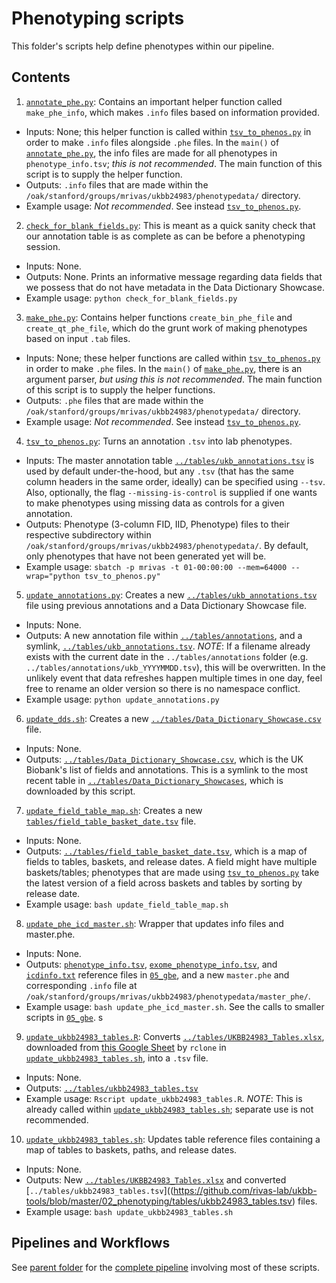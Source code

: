 # Phenotyping scripts

This folder's scripts help define phenotypes within our pipeline.

## Contents

1. [`annotate_phe.py`](https://github.com/rivas-lab/ukbb-tools/blob/master/02_phenotyping/scripts/annotate_phe.py): Contains an important helper function called `make_phe_info`, which makes `.info` files based on information provided.
- Inputs: None; this helper function is called within [`tsv_to_phenos.py`](https://github.com/rivas-lab/ukbb-tools/blob/master/02_phenotyping/scripts/tsv_to_phenos.py) in order to make `.info` files alongside `.phe` files. In the `main()` of [`annotate_phe.py`](https://github.com/rivas-lab/ukbb-tools/blob/master/02_phenotyping/scripts/annotate_phe.py), the info files are made for all phenotypes in `phenotype_info.tsv`; *this is not recommended*. The main function of this script is to supply the helper function.
- Outputs: `.info` files that are made within the `/oak/stanford/groups/mrivas/ukbb24983/phenotypedata/` directory.
- Example usage: *Not recommended*. See instead [`tsv_to_phenos.py`](https://github.com/rivas-lab/ukbb-tools/blob/master/02_phenotyping/scripts/tsv_to_phenos.py).
2. [`check_for_blank_fields.py`](https://github.com/rivas-lab/ukbb-tools/blob/master/02_phenotyping/scripts/check_for_blank_fields.py): This is meant as a quick sanity check that our annotation table is as complete as can be before a phenotyping session.
- Inputs: None.
- Outputs: None. Prints an informative message regarding data fields that we possess that do not have metadata in the Data Dictionary Showcase.
- Example usage: `python check_for_blank_fields.py`
3. [`make_phe.py`](https://github.com/rivas-lab/ukbb-tools/blob/master/02_phenotyping/scripts/make_phe.py): Contains helper functions `create_bin_phe_file` and `create_qt_phe_file`, which do the grunt work of making phenotypes based on input `.tab` files.
- Inputs: None; these helper functions are called within [`tsv_to_phenos.py`](https://github.com/rivas-lab/ukbb-tools/blob/master/02_phenotyping/scripts/tsv_to_phenos.py) in order to make `.phe` files. In the `main()` of [`make_phe.py`](https://github.com/rivas-lab/ukbb-tools/blob/master/02_phenotyping/scripts/make_phe.py), there is an argument parser, *but using this is not recommended*. The main function of this script is to supply the helper functions.
- Outputs: `.phe` files that are made within the `/oak/stanford/groups/mrivas/ukbb24983/phenotypedata/` directory.
- Example usage: *Not recommended*. See instead [`tsv_to_phenos.py`](https://github.com/rivas-lab/ukbb-tools/blob/master/02_phenotyping/scripts/tsv_to_phenos.py).
4. [`tsv_to_phenos.py`](https://github.com/rivas-lab/ukbb-tools/blob/master/02_phenotyping/scripts/tsv_to_phenos.py): Turns an annotation `.tsv` into lab phenotypes. 
- Inputs: The master annotation table [`../tables/ukb_annotations.tsv`](https://github.com/rivas-lab/ukbb-tools/blob/master/02_phenotyping/tables/ukb_annotations.tsv) is used by default under-the-hood, but any `.tsv` (that has the same column headers in the same order, ideally) can be specified using `--tsv`. Also, optionally, the flag `--missing-is-control` is supplied if one wants to make phenotypes using missing data as controls for a given annotation.
- Outputs: Phenotype (3-column FID, IID, Phenotype) files to their respective subdirectory within `/oak/stanford/groups/mrivas/ukbb24983/phenotypedata/`. By default, only phenotypes that have not been generated yet will be.
- Example usage: `sbatch -p mrivas -t 01-00:00:00 --mem=64000 --wrap="python tsv_to_phenos.py"`
5. [`update_annotations.py`](https://github.com/rivas-lab/ukbb-tools/blob/master/02_phenotyping/scripts/update_annotations.py): Creates a new [`../tables/ukb_annotations.tsv`](https://github.com/rivas-lab/ukbb-tools/blob/master/02_phenotyping/tables/ukb_annotations.tsv) file using previous annotations and a Data Dictionary Showcase file.
- Inputs: None.
- Outputs: A new annotation file within [`../tables/annotations`](https://github.com/rivas-lab/ukbb-tools/blob/master/02_phenotyping/tables/annotations), and a symlink, [`../tables/ukb_annotations.tsv`](https://github.com/rivas-lab/ukbb-tools/blob/master/02_phenotyping/tables/ukb_annotations.tsv). *NOTE*: If a filename already exists with the current date in the `../tables/annotations` folder (e.g. `../tables/annotations/ukb_YYYYMMDD.tsv`), this will be overwritten. In the unlikely event that data refreshes happen multiple times in one day, feel free to rename an older version so there is no namespace conflict.
- Example usage: `python update_annotations.py`
6. [`update_dds.sh`](https://github.com/rivas-lab/ukbb-tools/blob/master/02_phenotyping/scripts/update_dds.sh): Creates a new [`../tables/Data_Dictionary_Showcase.csv`](https://github.com/rivas-lab/ukbb-tools/blob/master/02_phenotyping/tables/Data_Dictionary_Showcase.csv) file.
- Inputs: None.
- Outputs: [`../tables/Data_Dictionary_Showcase.csv`](https://github.com/rivas-lab/ukbb-tools/blob/master/02_phenotyping/tables/Data_Dictionary_Showcase.csv), which is the UK Biobank's list of fields and annotations. This is a symlink to the most recent table in [`../tables/Data_Dictionary_Showcases`](https://github.com/rivas-lab/ukbb-tools/blob/master/02_phenotyping/tables/Data_Dictionary_Showcases), which is downloaded by this script.
7. [`update_field_table_map.sh`](https://github.com/rivas-lab/ukbb-tools/blob/master/02_phenotyping/scripts/update_field_table_map.sh): Creates a new [`tables/field_table_basket_date.tsv`](https://github.com/rivas-lab/ukbb-tools/blob/master/02_phenotyping/tables/field_table_basket_date.tsv) file.
- Inputs: None.
- Outputs: [`../tables/field_table_basket_date.tsv`](https://github.com/rivas-lab/ukbb-tools/blob/master/02_phenotyping/tables/field_table_basket_date.tsv), which is a map of fields to tables, baskets, and release dates. A field might have multiple baskets/tables; phenotypes that are made using [`tsv_to_phenos.py`](https://github.com/rivas-lab/ukbb-tools/blob/master/02_phenotyping/scripts/tsv_to_phenos.py) take the latest version of a field across baskets and tables by sorting by release date.
- Example usage: `bash update_field_table_map.sh`
8. [`update_phe_icd_master.sh`](https://github.com/rivas-lab/ukbb-tools/blob/master/02_phenotyping/scripts/update_phe_icd_master.sh): Wrapper that updates info files and master.phe.
- Inputs: None. 
- Outputs: [`phenotype_info.tsv`](https://github.com/rivas-lab/ukbb-tools/blob/master/05_gbe/phenotype_info.tsv), [`exome_phenotype_info.tsv`](https://github.com/rivas-lab/ukbb-tools/blob/master/05_gbe/exome_phenotype_info.tsv), and [`icdinfo.txt`](https://github.com/rivas-lab/ukbb-tools/blob/master/05_gbe/icdinfo.txt) reference files in [`05_gbe`](https://github.com/rivas-lab/ukbb-tools/tree/master/05_gbe), and a new `master.phe` and corresponding `.info` file at `/oak/stanford/groups/mrivas/ukbb24983/phenotypedata/master_phe/`.
- Example usage: `bash update_phe_icd_master.sh`. See the calls to smaller scripts in [`05_gbe`](https://github.com/rivas-lab/ukbb-tools/blob/master/05_gbe/).
s
9. [`update_ukbb24983_tables.R`](https://github.com/rivas-lab/ukbb-tools/blob/master/02_phenotyping/scripts/update_ukbb24983_tables.R): Converts [`../tables/UKBB24983_Tables.xlsx`](https://github.com/rivas-lab/ukbb-tools/blob/master/02_phenotyping/tables/UKBB24983_Tables.xlsx), downloaded from [this Google Sheet](http://bit.ly/UKB24983_tables) by `rclone` in [`update_ukbb24983_tables.sh`](https://github.com/rivas-lab/ukbb-tools/blob/master/02_phenotyping/scripts/update_ukbb24983_tables.sh), into a `.tsv` file.
- Inputs: None.
- Outputs: [`../tables/ukbb24983_tables.tsv`](https://github.com/rivas-lab/ukbb-tools/blob/master/02_phenotyping/tables/ukbb24983_tables.tsv)
- Example usage: `Rscript update_ukbb24983_tables.R`. *NOTE*: This is already called within [`update_ukbb24983_tables.sh`](https://github.com/rivas-lab/ukbb-tools/blob/master/02_phenotyping/scripts/update_ukbb24983_tables.sh); separate use is not recommended.
10. [`update_ukbb24983_tables.sh`](https://github.com/rivas-lab/ukbb-tools/blob/master/02_phenotyping/scripts/update_ukbb24983_tables.sh): Updates table reference files containing a map of tables to baskets, paths, and release dates.
- Inputs: None.
- Outputs: New [`../tables/UKBB24983_Tables.xlsx`](https://github.com/rivas-lab/ukbb-tools/blob/master/02_phenotyping/tables/UKBB24983_Tables.xlsx) and converted [`../tables/ukbb24983_tables.tsv`]((https://github.com/rivas-lab/ukbb-tools/blob/master/02_phenotyping/tables/ukbb24983_tables.tsv) files.
- Example usage: `bash update_ukbb24983_tables.sh`

## Pipelines and Workflows

See [parent folder](https://github.com/rivas-lab/ukbb-tools/blob/master/02_phenotyping) for the [complete pipeline](https://github.com/rivas-lab/ukbb-tools/tree/master/02_phenotyping#generating-and-updating-phenotypes-and-summary-statistics) involving most of these scripts.

